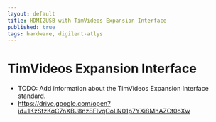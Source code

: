 ```yaml
---
layout: default
title: HDMI2USB with TimVideos Expansion Interface
published: true
tags: hardware, digilent-atlys
---
```


# TimVideos Expansion Interface

 * TODO: Add information about the TimVideos Expansion Interface standard.
 * https://drive.google.com/open?id=1KzStzKqC7nXBJ8nz8FIvqCoLN01p7YXi8MhAZCt0oXw
